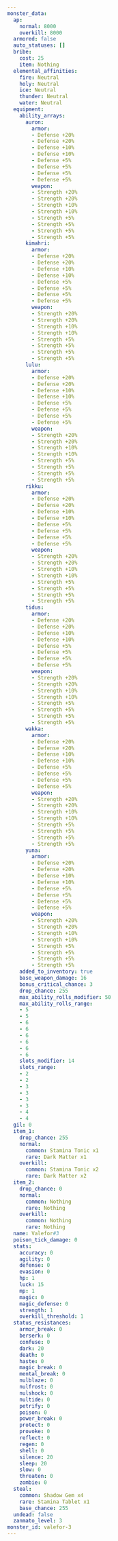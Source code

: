 ```yaml
---
monster_data:
  ap:
    normal: 8000
    overkill: 8000
  armored: false
  auto_statuses: []
  bribe:
    cost: 25
    item: Nothing
  elemental_affinities:
    fire: Neutral
    holy: Neutral
    ice: Neutral
    thunder: Neutral
    water: Neutral
  equipment:
    ability_arrays:
      auron:
        armor:
        - Defense +20%
        - Defense +20%
        - Defense +10%
        - Defense +10%
        - Defense +5%
        - Defense +5%
        - Defense +5%
        - Defense +5%
        weapon:
        - Strength +20%
        - Strength +20%
        - Strength +10%
        - Strength +10%
        - Strength +5%
        - Strength +5%
        - Strength +5%
        - Strength +5%
      kimahri:
        armor:
        - Defense +20%
        - Defense +20%
        - Defense +10%
        - Defense +10%
        - Defense +5%
        - Defense +5%
        - Defense +5%
        - Defense +5%
        weapon:
        - Strength +20%
        - Strength +20%
        - Strength +10%
        - Strength +10%
        - Strength +5%
        - Strength +5%
        - Strength +5%
        - Strength +5%
      lulu:
        armor:
        - Defense +20%
        - Defense +20%
        - Defense +10%
        - Defense +10%
        - Defense +5%
        - Defense +5%
        - Defense +5%
        - Defense +5%
        weapon:
        - Strength +20%
        - Strength +20%
        - Strength +10%
        - Strength +10%
        - Strength +5%
        - Strength +5%
        - Strength +5%
        - Strength +5%
      rikku:
        armor:
        - Defense +20%
        - Defense +20%
        - Defense +10%
        - Defense +10%
        - Defense +5%
        - Defense +5%
        - Defense +5%
        - Defense +5%
        weapon:
        - Strength +20%
        - Strength +20%
        - Strength +10%
        - Strength +10%
        - Strength +5%
        - Strength +5%
        - Strength +5%
        - Strength +5%
      tidus:
        armor:
        - Defense +20%
        - Defense +20%
        - Defense +10%
        - Defense +10%
        - Defense +5%
        - Defense +5%
        - Defense +5%
        - Defense +5%
        weapon:
        - Strength +20%
        - Strength +20%
        - Strength +10%
        - Strength +10%
        - Strength +5%
        - Strength +5%
        - Strength +5%
        - Strength +5%
      wakka:
        armor:
        - Defense +20%
        - Defense +20%
        - Defense +10%
        - Defense +10%
        - Defense +5%
        - Defense +5%
        - Defense +5%
        - Defense +5%
        weapon:
        - Strength +20%
        - Strength +20%
        - Strength +10%
        - Strength +10%
        - Strength +5%
        - Strength +5%
        - Strength +5%
        - Strength +5%
      yuna:
        armor:
        - Defense +20%
        - Defense +20%
        - Defense +10%
        - Defense +10%
        - Defense +5%
        - Defense +5%
        - Defense +5%
        - Defense +5%
        weapon:
        - Strength +20%
        - Strength +20%
        - Strength +10%
        - Strength +10%
        - Strength +5%
        - Strength +5%
        - Strength +5%
        - Strength +5%
    added_to_inventory: true
    base_weapon_damage: 16
    bonus_critical_chance: 3
    drop_chance: 255
    max_ability_rolls_modifier: 50
    max_ability_rolls_range:
    - 5
    - 5
    - 6
    - 6
    - 6
    - 6
    - 6
    - 6
    slots_modifier: 14
    slots_range:
    - 2
    - 2
    - 3
    - 3
    - 3
    - 3
    - 4
    - 4
  gil: 0
  item_1:
    drop_chance: 255
    normal:
      common: Stamina Tonic x1
      rare: Dark Matter x1
    overkill:
      common: Stamina Tonic x2
      rare: Dark Matter x2
  item_2:
    drop_chance: 0
    normal:
      common: Nothing
      rare: Nothing
    overkill:
      common: Nothing
      rare: Nothing
  name: Valefor#3
  poison_tick_damage: 0
  stats:
    accuracy: 0
    agility: 0
    defense: 0
    evasion: 0
    hp: 1
    luck: 15
    mp: 1
    magic: 0
    magic_defense: 0
    strength: 1
    overkill_threshold: 1
  status_resistances:
    armor_break: 0
    berserk: 0
    confuse: 0
    dark: 20
    death: 0
    haste: 0
    magic_break: 0
    mental_break: 0
    nulblaze: 0
    nulfrost: 0
    nulshock: 0
    nultide: 0
    petrify: 0
    poison: 0
    power_break: 0
    protect: 0
    provoke: 0
    reflect: 0
    regen: 0
    shell: 0
    silence: 20
    sleep: 20
    slow: 0
    threaten: 0
    zombie: 0
  steal:
    common: Shadow Gem x4
    rare: Stamina Tablet x1
    base_chance: 255
  undead: false
  zanmato_level: 3
monster_id: valefor-3
---
```

